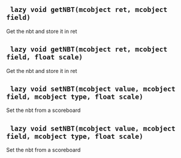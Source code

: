## ` lazy void getNBT(mcobject ret, mcobject field)`
Get the nbt and store it in ret

## ` lazy void getNBT(mcobject ret, mcobject field, float scale)`
Get the nbt and store it in ret

## ` lazy void setNBT(mcobject value, mcobject field, mcobject type, float scale)`
Set the nbt from a scoreboard

## ` lazy void setNBT(mcobject value, mcobject field, mcobject type, float scale)`
Set the nbt from a scoreboard


